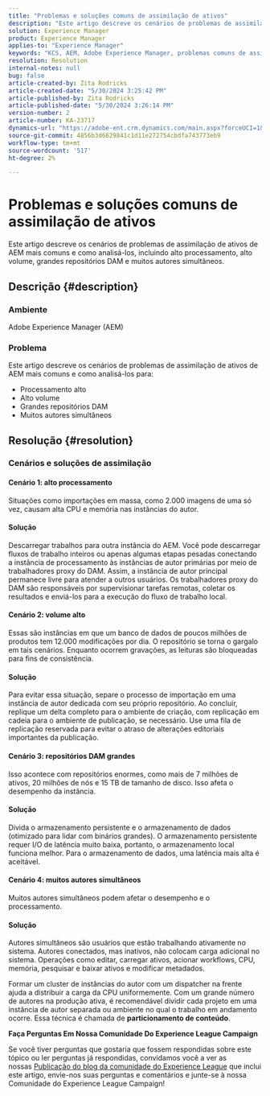```yaml
---
title: "Problemas e soluções comuns de assimilação de ativos"
description: "Este artigo descreve os cenários de problemas de assimilação de ativos de AEM mais comuns e como analisá-los."
solution: Experience Manager
product: Experience Manager
applies-to: "Experience Manager"
keywords: "KCS, AEM, Adobe Experience Manager, problemas comuns de assimilação de ativos, soluções, solução de problemas, particionamento de conteúdo, alto processamento, alto volume, grandes repositórios DAM, muitos autores simultâneos"
resolution: Resolution
internal-notes: null
bug: false
article-created-by: Zita Rodricks
article-created-date: "5/30/2024 3:25:42 PM"
article-published-by: Zita Rodricks
article-published-date: "5/30/2024 3:26:14 PM"
version-number: 2
article-number: KA-23717
dynamics-url: "https://adobe-ent.crm.dynamics.com/main.aspx?forceUCI=1&pagetype=entityrecord&etn=knowledgearticle&id=58b09edd-981e-ef11-840a-000d3a372703"
source-git-commit: 4856b3d6629841c1d11e272754cbdfa743773eb9
workflow-type: tm+mt
source-wordcount: '517'
ht-degree: 2%

---
```


# Problemas e soluções comuns de assimilação de ativos


Este artigo descreve os cenários de problemas de assimilação de ativos de AEM mais comuns e como analisá-los, incluindo alto processamento, alto volume, grandes repositórios DAM e muitos autores simultâneos.

## Descrição {#description}


### Ambiente

Adobe Experience Manager (AEM)

### Problema

Este artigo descreve os cenários de problemas de assimilação de ativos de AEM mais comuns e como analisá-los para:

- Processamento alto
- Alto volume
- Grandes repositórios DAM
- Muitos autores simultâneos



## Resolução {#resolution}


### Cenários e soluções de assimilação

#### Cenário 1: alto processamento

Situações como importações em massa, como 2.000 imagens de uma só vez, causam alta CPU e memória nas instâncias do autor.

#### Solução

Descarregar trabalhos para outra instância do AEM. Você pode descarregar fluxos de trabalho inteiros ou apenas algumas etapas pesadas conectando a instância de processamento às instâncias de autor primárias por meio de trabalhadores proxy do DAM. Assim, a instância de autor principal permanece livre para atender a outros usuários. Os trabalhadores proxy do DAM são responsáveis por supervisionar tarefas remotas, coletar os resultados e enviá-los para a execução do fluxo de trabalho local.

#### Cenário 2: volume alto&#x200B;

Essas são instâncias em que um banco de dados de poucos milhões de produtos tem 12.000 modificações por dia. O repositório se torna o gargalo em tais cenários. Enquanto ocorrem gravações, as leituras são bloqueadas para fins de consistência.

#### Solução

Para evitar essa situação, separe o processo de importação em uma instância de autor dedicada com seu próprio repositório. Ao concluir, replique um delta completo para o ambiente de criação, com replicação em cadeia para o ambiente de publicação, se necessário. Use uma fila de replicação reservada para evitar o atraso de alterações editoriais importantes da publicação.

#### Cenário 3: repositórios DAM grandes

Isso acontece com repositórios enormes, como mais de 7 milhões de ativos, 20 milhões de nós e 15 TB de tamanho de disco. Isso afeta o desempenho da instância.

#### Solução

Divida o armazenamento persistente e o armazenamento de dados (otimizado para lidar com binários grandes). O armazenamento persistente requer I/O de latência muito baixa, portanto, o armazenamento local funciona melhor. Para o armazenamento de dados, uma latência mais alta é aceitável.

#### Cenário 4: muitos autores simultâneos

Muitos autores simultâneos podem afetar o desempenho e o processamento.

#### Solução

Autores simultâneos são usuários que estão trabalhando ativamente no sistema. Autores conectados, mas inativos, não colocam carga adicional no sistema. Operações como editar, carregar ativos, acionar workflows, CPU, memória, pesquisar e baixar ativos e modificar metadados.

Formar um cluster de instâncias do autor com um dispatcher na frente ajuda a distribuir a carga da CPU uniformemente. Com um grande número de autores na produção ativa, é recomendável dividir cada projeto em uma instância de autor separada ou ambiente no qual o trabalho em andamento ocorre. Essa técnica é chamada de <b>particionamento de conteúdo</b>.





<b>Faça Perguntas Em Nossa Comunidade Do Experience League Campaign</b>

Se você tiver perguntas que gostaria que fossem respondidas sobre este tópico ou ler perguntas já respondidas, convidamos você a ver as nossas [Publicação do blog da comunidade do Experience League](https://experienceleaguecommunities.adobe.com/t5/adobe-experience-manager-blogs/introducing-top-kcs-articles-curated-for-your-aem/ba-p/672734#M1180) que inclui este artigo, envie-nos suas perguntas e comentários e junte-se à nossa Comunidade do Experience League Campaign!


